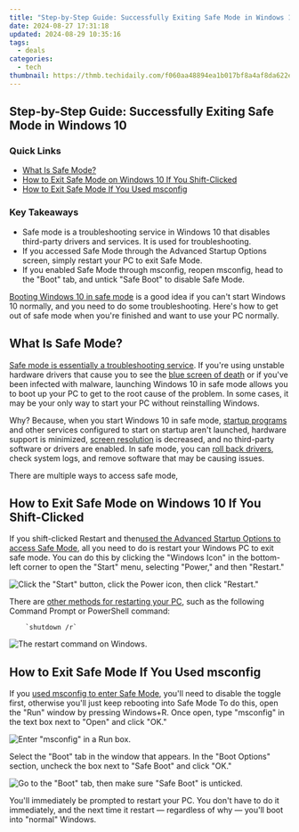 ```yaml
---
title: "Step-by-Step Guide: Successfully Exiting Safe Mode in Windows 10"
date: 2024-08-27 17:31:18
updated: 2024-08-29 10:35:16
tags:
  - deals
categories:
  - tech
thumbnail: https://thmb.techidaily.com/f060aa48894ea1b017bf8a4af8da622e4076e35a663f40c627d05eef8a39852a.png
---
```


## Step-by-Step Guide: Successfully Exiting Safe Mode in Windows 10

### Quick Links

* [What Is Safe Mode?](https://extra-hints.techidaily.com/brief-guide-to-obscured-faces-on-piscart-platforms/)
* [How to Exit Safe Mode on Windows 10 If You Shift-Clicked](https://win-amazing.techidaily.com/download-and-install-epson-wf-3520-printer-drivers-on-windows-pcs/)
* [How to Exit Safe Mode If You Used msconfig](https://android-unlock.techidaily.com/in-2024-how-to-remove-screen-lock-pin-on-oppo-a38-like-a-pro-5-easy-ways-by-drfone-android/)

### Key Takeaways

* Safe mode is a troubleshooting service in Windows 10 that disables third-party drivers and services. It is used for troubleshooting.
* If you accessed Safe Mode through the Advanced Startup Options screen, simply restart your PC to exit Safe Mode.
* If you enabled Safe Mode through msconfig, reopen msconfig, head to the "Boot" tab, and untick "Safe Boot" to disable Safe Mode.

[Booting Windows 10 in safe mode](https://screen-recording.techidaily.com/updated-leveraging-obs-establishing-an-efficient-countdown-clock/) is a good idea if you can't start Windows 10 normally, and you need to do some troubleshooting. Here's how to get out of safe mode when you're finished and want to use your PC normally.

##  What Is Safe Mode?

[Safe mode is essentially a troubleshooting service](https://video-capture.techidaily.com/new-essential-scripting-instant-stopwatch-integration-in-obs-for-2024/). If you're using unstable hardware drivers that cause you to see the [blue screen of death](https://visual-screen-recording.techidaily.com/updated-2024-approved-innovative-approaches-to-ppt-video-captures/) or if you've been infected with malware, launching Windows 10 in safe mode allows you to boot up your PC to get to the root cause of the problem. In some cases, it may be your only way to start your PC without reinstalling Windows.

 Why? Because, when you start Windows 10 in safe mode, [startup programs](https://tech-recovery.techidaily.com/get-clarity-back-in-photos-how-to-repair-iphone-camera-focusing-problems/) and other services configured to start on startup aren't launched, hardware support is minimized, [screen resolution](https://instagram-clips.techidaily.com/2024-approved-unleashing-your-brand-potential-with-advanced-insights-on-instagram-data/) is decreased, and no third-party software or drivers are enabled. In safe mode, you can [roll back drivers](https://youtube-tips.techidaily.com/24-crafting-your-youtube-legacy-a-deep-dive-into-creator-studio-mastery/), check system logs, and remove software that may be causing issues.

 There are multiple ways to access safe mode,

##  How to Exit Safe Mode on Windows 10 If You Shift-Clicked

 If you shift-clicked Restart and then[used the Advanced Startup Options to access Safe Mode](https://extra-guidance.techidaily.com/updated-obs-vs-wirecast-ultimate-broadcast-showdown/), all you need to do is restart your Windows PC to exit safe mode. You can do this by clicking the "Windows Icon" in the bottom-left corner to open the "Start" menu, selecting "Power," and then "Restart."

![Click the "Start" button, click the Power icon, then click "Restart."](https://static1.howtogeekimages.com/wordpress/wp-content/uploads/2023/11/1-start-menu-power-button-restart.png) 

 There are [other methods for restarting your PC](https://screen-activity-recording.techidaily.com/updated-the-ultimate-guide-to-mac-based-sound-capture-in-audacity-for-2024/), such as the following Command Prompt or PowerShell command:

        `shutdown /r`
    
![The restart command on Windows.](https://static1.howtogeekimages.com/wordpress/wp-content/uploads/2023/11/2-shutdown-2.png) 

##  How to Exit Safe Mode If You Used msconfig

 If you [used msconfig to enter Safe Mode](https://extra-skills.techidaily.com/prime-mobileweb-invest-in-no-cost-imagery-upgrade-for-2024/), you'll need to disable the toggle first, otherwise you'll just keep rebooting into Safe Mode To do this, open the "Run" window by pressing Windows+R. Once open, type "msconfig" in the text box next to "Open" and click "OK."

![Enter "msconfig" in a Run box.](https://static1.howtogeekimages.com/wordpress/wp-content/uploads/2023/11/3-msconfig.png) 

 Select the "Boot" tab in the window that appears. In the "Boot Options" section, uncheck the box next to "Safe Boot" and click "OK."

![Go to the "Boot" tab, then make sure "Safe Boot" is unticked.](https://static1.howtogeekimages.com/wordpress/wp-content/uploads/2023/11/4-safe-mode-disabled.png) 

 You'll immediately be prompted to restart your PC. You don't have to do it immediately, and the next time it restart — regardless of why — you'll boot into "normal" Windows.

<ins class="adsbygoogle"
     style="display:block"
     data-ad-format="autorelaxed"
     data-ad-client="ca-pub-7571918770474297"
     data-ad-slot="1223367746"></ins>



<ins class="adsbygoogle"
     style="display:block"
     data-ad-client="ca-pub-7571918770474297"
     data-ad-slot="8358498916"
     data-ad-format="auto"
     data-full-width-responsive="true"></ins>
